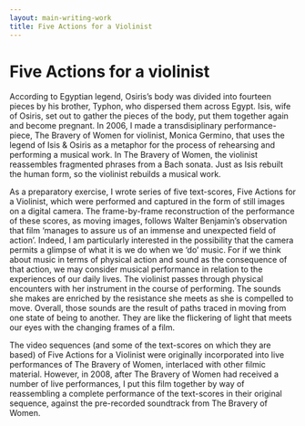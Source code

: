 ```yaml
---
layout: main-writing-work
title: Five Actions for a Violinist
---
```

# Five Actions for a violinist

According to Egyptian legend, Osiris’s body was divided into fourteen pieces by his brother, Typhon, who dispersed them across Egypt. Isis, wife of Osiris, set out to gather the pieces of the body, put them together again and become pregnant. In 2006, I made a transdisiplinary performance-piece, The Bravery of Women for violinist, Monica Germino, that uses the legend of Isis & Osiris as a metaphor for the process of rehearsing and performing a musical work. In The Bravery of Women, the violinist reassembles fragmented phrases from a Bach sonata. Just as Isis rebuilt the human form, so the violinist rebuilds a musical work.

As a preparatory exercise, I wrote series of five text-scores, Five Actions for a Violinist, which were performed and captured in the form of still images on a digital camera. The frame-by-frame reconstruction of the performance of these scores, as moving images, follows Walter Benjamin’s observation that film ‘manages to assure us of an immense and unexpected field of action’. Indeed, I am particularly interested in the possibility that the camera permits a glimpse of what it is we do when we ‘do’ music. For if we think about music in terms of physical action and sound as the consequence of that action, we may consider musical performance in relation to the experiences of our daily lives. The violinist passes through physical encounters with her instrument in the course of performing. The sounds she makes are enriched by the resistance she meets as she is compelled to move. Overall, those sounds are the result of paths traced in moving from one state of being to another. They are like the flickering of light that meets our eyes with the changing frames of a film.

The video sequences (and some of the text-scores on which they are based) of Five Actions for a Violinist were originally incorporated into live performances of The Bravery of Women, interlaced with other filmic material. However, in 2008, after The Bravery of Women had received a number of live performances, I put this film together by way of reassembling a complete performance of the text-scores in their original sequence, against the pre-recorded soundtrack from The Bravery of Women.
